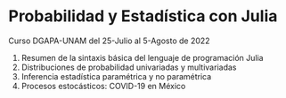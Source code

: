 # Probabilidad y Estadística con Julia

Curso DGAPA-UNAM del 25-Julio al 5-Agosto de 2022

1. Resumen de la sintaxis básica del lenguaje de programación Julia
2. Distribuciones de probabilidad univariadas y multivariadas
3. Inferencia estadística paramétrica y no paramétrica
5. Procesos estocásticos: COVID-19 en México
